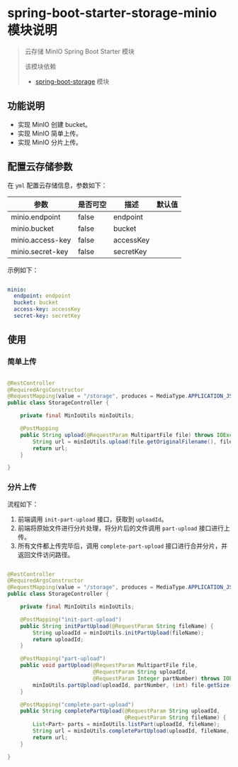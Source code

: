 # spring-boot-starter-storage-minio 模块说明

> 云存储 MinIO Spring Boot Starter 模块
>
> 该模块依赖
> * [spring-boot-storage](../spring-boot-storage/README.md) 模块

## 功能说明

* 实现 MinIO 创建 bucket。
* 实现 MinIO 简单上传。
* 实现 MinIO 分片上传。

## 配置云存储参数

在 `yml` 配置云存储信息，参数如下：

|参数|是否可空|描述|默认值|
|---|---|---|---|
|minio.endpoint|false|endpoint||
|minio.bucket|false|bucket||
|minio.access-key|false|accessKey||
|minio.secret-key|false|secretKey||

示例如下：

```yml

minio:
  endpoint: endpoint
  bucket: bucket
  access-key: accessKey
  secret-key: secretKey

```

## 使用

### 简单上传

```java

@RestController
@RequiredArgsConstructor
@RequestMapping(value = "/storage", produces = MediaType.APPLICATION_JSON_VALUE)
public class StorageController {

    private final MinIoUtils minIoUtils;

    @PostMapping
    public String upload(@RequestParam MultipartFile file) throws IOException {
        String url = minIoUtils.upload(file.getOriginalFilename(), file.getContentType(), file.getInputStream());
        return url;
    }

}

```

### 分片上传

流程如下：

1. 前端调用 `init-part-upload` 接口，获取到 `uploadId`。
2. 前端将原始文件进行分片处理，将分片后的文件调用 `part-upload` 接口进行上传。
3. 所有文件都上传完毕后，调用 `complete-part-upload` 接口进行合并分片，并返回文件访问路径。

```java

@RestController
@RequiredArgsConstructor
@RequestMapping(value = "/storage", produces = MediaType.APPLICATION_JSON_VALUE)
public class StorageController {

    private final MinIoUtils minIoUtils;

    @PostMapping("init-part-upload")
    public String initPartUpload(@RequestParam String fileName) {
        String uploadId = minIoUtils.initPartUpload(fileName);
        return uploadId;
    }

    @PostMapping("part-upload")
    public void partUpload(@RequestParam MultipartFile file,
                           @RequestParam String uploadId,
                           @RequestParam Integer partNumber) throws IOException {
        minIoUtils.partUpload(uploadId, partNumber, (int) file.getSize(), file.getName(), file.getInputStream());
    }

    @PostMapping("complete-part-upload")
    public String completePartUpload(@RequestParam String uploadId,
                                     @RequestParam String fileName) {
        List<Part> parts = minIoUtils.listPart(uploadId, fileName);
        String url = minIoUtils.completePartUpload(uploadId, fileName, parts);
        return url;
    }

}

```
